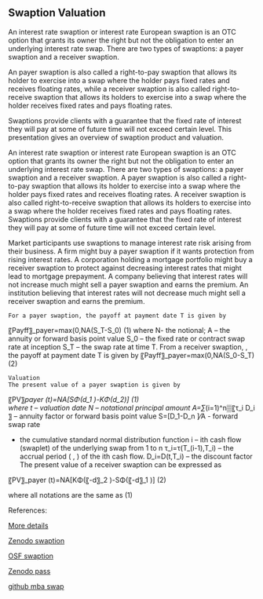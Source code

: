 ## Swaption Valuation
   
An interest rate swaption or interest rate European swaption is an OTC option that grants its owner the right but not the obligation to enter an underlying interest rate swap. There are two types of swaptions: a payer swaption and a receiver swaption.

An payer swaption is also called a right-to-pay swaption that allows its holder to exercise into a swap where the holder pays fixed rates and receives floating rates, while a receiver swaption is also called right-to-receive swaption that allows its holders to exercise into a swap where the holder receives fixed rates and pays floating rates.

Swaptions provide clients with a guarantee that the fixed rate of interest they will pay at some of future time will not exceed certain level. This presentation gives an overview of swaption product and valuation. 

An interest rate swaption or interest rate European swaption is an OTC option that grants its owner the right but not the obligation to enter an underlying interest rate swap. There are two types of swaptions: a payer swaption and a receiver swaption. A payer swaption is also called a right-to-pay swaption that allows its holder to exercise into a swap where the holder pays fixed rates and receives floating rates. A receiver swaption is also called right-to-receive swaption that allows its holders to exercise into a swap where the holder receives fixed rates and pays floating rates. Swaptions provide clients with a guarantee that the fixed rate of interest they will pay at some of future time will not exceed certain level.

Market participants use swaptions to manage interest rate risk arising from their business. A firm might buy a payer swaption if it wants protection from rising interest rates. A corporation holding a mortgage portfolio might buy a receiver swaption to protect against decreasing interest rates that might lead to mortgage prepayment. A company believing that interest rates will not increase much might sell a payer swaption and earns the premium. An institution believing that interest rates will not decrease much might sell a receiver swaption and earns the premium.

	For a payer swaption, the payoff at payment date T is given by
〖Payff〗_payer=max⁡(0,NA(S_T-S_0)		(1)
where 
N- the notional;
A – the annuity or forward basis point value
S_0 – the fixed rate or contract swap rate at inception
S_T – the swap rate at time T.
	From a receiver swaption, , the payoff at payment date T is given by
〖Payff〗_payer=max⁡(0,NA(S_0-S_T)		(2)

	Valuation
	The present value of a payer swaption is given by
 〖PV〗_payer (t)=NA[SΦ(d_1 )-KΦ(d_2)] 			(1)                          
where
	t   –  valuation date
	N  – notational principal amount
A=∑_(i=1)^n▒〖τ_i D_i 〗 – annuity factor or forward basis point value
S=[D_1-D_n ]⁄A  - forward swap rate
  -  the cumulative standard normal distribution function
	i  –  ith cash flow (swaplet) of the underlying swap from 1 to n
	τ_i=τ(T_(i-1),T_i) – the accrual period ( , ) of the ith cash flow.
	D_i=D(t,T_i)  –  the discount factor
	The present value of a receiver swaption can be expressed as

 〖PV〗_payer (t)=NA[KΦ(〖-d〗_2 )-SΦ(〖-d〗_1 )] 			(2)      
                    
where all notations are the same as (1)



References:

				
[More details](./IrSwaption-37.pdf)
   
[Zenodo swaption](https://zenodo.org/record/5771060/files/Zenodo-IrSwaption.pdf)
   
[OSF swaption](https://osf.io/f7yw9/download)

[Zenodo pass](https://zenodo.org/record/6549222#.YpDvoKgpDq4)

[github mba swap](https://github.com/cfrm17/MBASwap)
   